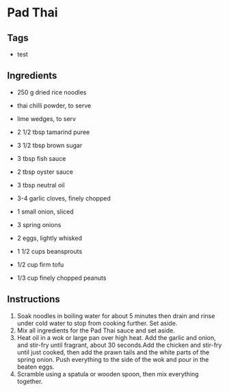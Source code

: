 # Pad Thai

## Tags
- test

## Ingredients

* 250 g dried rice noodles
* thai chilli powder, to serve
* lime wedges, to serv

* 2 1/2 tbsp tamarind puree
* 3 1/2 tbsp brown sugar
* 3 tbsp fish sauce
* 2 tbsp oyster sauce

* 3 tbsp neutral oil
* 3-4 garlic cloves, finely chopped
* 1 small onion, sliced

* 3 spring onions
* 2 eggs, lightly whisked
* 1 1/2 cups beansprouts
* 1/2 cup firm tofu
* 1/3 cup finely chopped peanuts

## Instructions

1. Soak noodles in boiling water for about 5 minutes then drain and rinse under cold water to stop from cooking further. Set aside.
2. Mix all ingredients for the Pad Thai sauce and set aside.
3. Heat oil in a wok or large pan over high heat. Add the garlic and onion, and stir-fry until fragrant, about 30 seconds.Add the chicken and stir-fry until just cooked, then add the prawn tails and the white parts of the spring onion. Push everything to the side of the wok and pour in the beaten eggs.
4. Scramble using a spatula or wooden spoon, then mix everything together.

